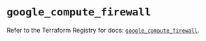 # `google_compute_firewall`

Refer to the Terraform Registry for docs: [`google_compute_firewall`](https://registry.terraform.io/providers/hashicorp/google-beta/5.40.0/docs/resources/google_compute_firewall).

